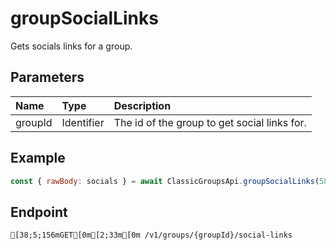 
# groupSocialLinks
Gets socials links for a group.


## Parameters
| Name    | Type       | Description                                  |
| :------ | :--------- | :------------------------------------------- |
| groupId | Identifier | The id of the group to get social links for. |



## Example
```js copy showLineNumbers
const { rawBody: socials } = await ClassicGroupsApi.groupSocialLinks(5850082); 
```

## Endpoint
```ansi
[38;5;156mGET[0m[2;33m[0m /v1/groups/{groupId}/social-links
```
  